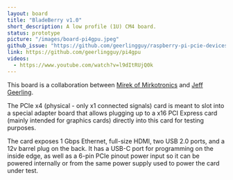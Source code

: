 ```yaml
---
layout: board
title: "BladeBerry v1.0"
short_description: A low profile (1U) CM4 board.
status: prototype
picture: "/images/board-pi4gpu.jpeg"
github_issue: "https://github.com/geerlingguy/raspberry-pi-pcie-devices/issues/525"
link: https://github.com/geerlingguy/pi4gpu
videos:
  - https://www.youtube.com/watch?v=l9dItRUjQ0k
---
```

This board is a collaboration between [Mirek of Mirkotronics](https://twitter.com/Mirko_DIY) and [Jeff Geerling](https://www.jeffgeerling.com).

The PCIe x4 (physical - only x1 connected signals) card is meant to slot into a special adapter board that allows plugging up to a x16 PCI Express card (mainly intended for graphics cards) directly into this card for testing purposes.

The card exposes 1 Gbps Ethernet, full-size HDMI, two USB 2.0 ports, and a 12v barrel plug on the back. It has a USB-C port for programming on the inside edge, as well as a 6-pin PCIe pinout power input so it can be powered internally or from the same power supply used to power the card under test.
